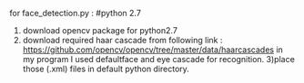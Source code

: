 for face_detection.py :
#python 2.7
1) download opencv package for python2.7
2) download required haar cascade from following link :
https://github.com/opencv/opencv/tree/master/data/haarcascades
in my program I used defaultface and eye cascade for recognition.
3)place those (.xml) files in default python directory.
